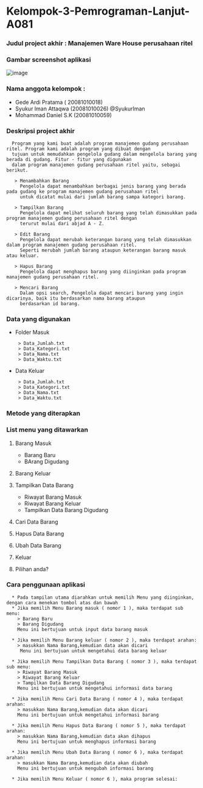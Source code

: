 # Kelompok-3-Pemrograman-Lanjut-A081
###  Judul project akhir : Manajemen Ware House perusahaan ritel
###  Gambar screenshot aplikasi
![image](https://user-images.githubusercontent.com/67818281/147575072-601a6a64-28de-469e-addf-bdbc208e5160.png)

### Nama anggota kelompok :

   * Gede Ardi Pratama ( 20081010018) 
   * Syukur Iman Attaqwa (20081010026) @SyukurIman
   * Mohammad Daniel S.K (20081010059)

 ### Deskripsi project akhir
     
      Program yang kami buat adalah program manajemen gudang perusahaan ritel. Program kami adalah program yang dibuat dengan 
      tujuan untuk memudahkan pengelola gudang dalam mengelola barang yang berada di gudang. Fitur - fitur yang digunakan 
      dalam program manajemen gudang perusahaan ritel yaitu, sebagai berikut.
      
       > Menambahkan Barang
         Pengelola dapat menambahkan berbagai jenis barang yang berada pada gudang ke program manajemen gudang perusahaan ritel 
         untuk dicatat mulai dari jumlah barang sampa kategori barang.

       > Tampilkan Barang
         Pengelola dapat melihat seluruh barang yang telah dimasukkan pada program manajemen gudang perusahaan ritel dengan 
         terurut mulai dari abjad A - Z.

       > Edit Barang
         Pengelola dapat merubah keterangan barang yang telah dimasukkan dalam program manajemen gudang perusahaan ritel.
         Seperti merubah jumlah barang ataupun keterangan barang masuk atau keluar.

       > Hapus Barang
         Pengelola dapat menghapus barang yang diinginkan pada program manajemen gudang perusahaan ritel.

       > Mencari Barang
         Dalam opsi search, Pengelola dapat mencari barang yang ingin dicarinya, baik itu berdasarkan nama barang ataupun 
         berdasarkan id barang.

 ### Data yang digunakan
  * Folder Masuk
  
         > Data_Jumlah.txt
         > Data_Kategori.txt
         > Data_Nama.txt
         > Data_Waktu.txt
         
  * Data Keluar 

         > Data_Jumlah.txt
         > Data_Kategori.txt
         > Data_Nama.txt
         > Data_Waktu.txt
  
  ### Metode yang diterapkan
  
  ### List menu yang ditawarkan
   1. Barang Masuk
      
         * Barang Baru
         * BArang Digudang
   2. Barang Keluar
   
   3. Tampilkan Data Barang
   
         * Riwayat Barang Masuk
         * Riwayat Barang Keluar
         * Tampilkan Data Barang Digudang 
   4. Cari Data Barang
   
   5. Hapus Data Barang
   
   6. Ubah Data Barang
   
   7. Keluar
   
   8. Pilihan anda?
  
  ### Cara penggunaan aplikasi
      * Pada tampilan utama diarahkan untuk memilih Menu yang diinginkan, dengan cara menekan tombol atas dan bawah
      * Jika memilih Menu Barang masuk ( nomor 1 ), maka terdapat sub menu:
        > Barang Baru
        > Barang Digudang
        Menu ini bertujuan untuk input data barang masuk
        
      * Jika memilih Menu Barang keluar ( nomor 2 ), maka terdapat arahan:
        > masukkan Nama Barang,kemudian data akan dicari
         Menu ini bertujuan untuk mengetahui data barang keluar
         
      * Jika memilih Menu Tampilkan Data Barang ( nomor 3 ), maka terdapat sub menu:
        > Riwayat Barang Masuk
        > Riwayat Barang Keluar
        > Tampilkan Data Barang Digudang
        Menu ini bertujuan untuk mengetahui informasi data barang
        
      * Jika memilih Menu Cari Data Barang ( nomor 4 ), maka terdapat arahan:
        > masukkan Nama Barang,kemudian data akan dicari
        Menu ini bertujuan untuk mengetahui informasi barang
      
      * Jika memilih Menu Hapus Data Barang ( nomor 5 ), maka terdapat arahan:
        > masukkan Nama Barang,kemudian data akan dihapus
        Menu ini bertujuan untuk menghapus informasi barang
       
      * Jika memilih Menu Ubah Data Barang ( nomor 6 ), maka terdapat arahan:
        > masukkan Nama Barang,kemudian data akan diubah
        Menu ini bertujuan untuk mengubah informasi barang
       
      * Jika memilih Menu Keluar ( nomor 6 ), maka program selesai:
